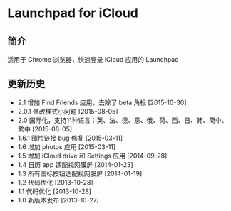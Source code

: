 # Launchpad for iCloud

## 简介

适用于 Chrome 浏览器，快速登录 iCloud 应用的 Launchpad

## 更新历史

- 2.1 增加 Find Friends 应用，去除了 beta 角标 [2015-10-30]
- 2.0.1 修改样式小问题 [2015-08-05]
- 2.0 国际化，支持11种语言：英、法、德、意、俄、荷、西、日、韩、简中、繁中 [2015-08-05]
- 1.6.1 图片链接 bug 修复 [2015-03-11]
- 1.6 增加 photos 应用 [2015-03-11]
- 1.5 增加 iCloud drive 和 Settings 应用 [2014-09-28]
- 1.4 日历 app 适配视网膜屏 [2014-01-23]
- 1.3 所有图标按钮适配视网膜屏 [2014-01-19]
- 1.2 代码优化 [2013-10-28]
- 1.1 代码优化 [2013-10-28]
- 1.0 新版本发布 [2013-10-27]
